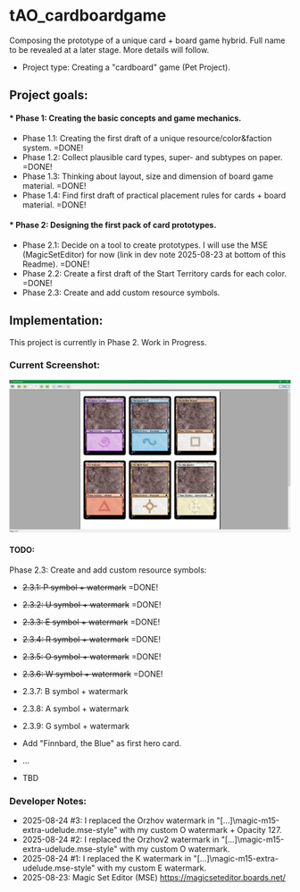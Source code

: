 # tAO_cardboardgame
Composing the prototype of a unique card + board game hybrid. Full name to be revealed at a later stage. More details will follow.

* Project type: Creating a "cardboard" game (Pet Project).

## Project goals:

#### * Phase 1: Creating the basic concepts and game mechanics.

* Phase 1.1: Creating the first draft of a unique resource/color&faction system. =DONE!
* Phase 1.2: Collect plausible card types, super- and subtypes on paper. =DONE!
* Phase 1.3: Thinking about layout, size and dimension of board game material. =DONE!
* Phase 1.4: Find first draft of practical placement rules for cards + board material. =DONE!

#### * Phase 2: Designing the first pack of card prototypes.

* Phase 2.1: Decide on a tool to create prototypes. I will use the MSE (MagicSetEditor) for now (link in dev note 2025-08-23 at bottom of this Readme). =DONE!
* Phase 2.2: Create a first draft of the Start Territory cards for each color. =DONE!
* Phase 2.3: Create and add custom resource symbols.

## Implementation:
This project is currently in Phase 2. Work in Progress.
  
### Current Screenshot:
![alt text](https://github.com/finnbard/tAO_cardboardgame/blob/main/Phase2/screenshots/tAO_cards_Screenshot006_PUEROW.png?raw=true "MSE Print Preview Screenshot of card prototypes with tAO resource symbols")

#### TODO:  

Phase 2.3: Create and add custom resource symbols:
* ~~2.3.1: P symbol + watermark~~ =DONE!
* ~~2.3.2: U symbol + watermark~~ =DONE!
* ~~2.3.3: E symbol + watermark~~ =DONE!
* ~~2.3.4: R symbol + watermark~~ =DONE!
* ~~2.3.5: O symbol + watermark~~ =DONE!
* ~~2.3.6: W symbol + watermark~~ =DONE!
* 2.3.7: B symbol + watermark
* 2.3.8: A symbol + watermark
* 2.3.9: G symbol + watermark


* Add "Finnbard, the Blue" as first hero card.
* ...
* TBD

  
### Developer Notes:
* 2025-08-24 #3: I replaced the Orzhov watermark in "[...]\magic-m15-extra-udelude.mse-style" with my custom O watermark + Opacity 127.
* 2025-08-24 #2: I replaced the Orzhov2 watermark in "[...]\magic-m15-extra-udelude.mse-style" with my custom O watermark.
* 2025-08-24 #1: I replaced the K watermark in "[...]\magic-m15-extra-udelude.mse-style" with my custom E watermark.
* 2025-08-23: Magic Set Editor (MSE) https://magicseteditor.boards.net/
